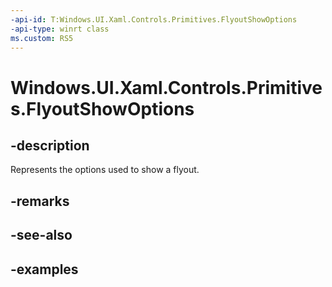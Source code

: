 ```yaml
---
-api-id: T:Windows.UI.Xaml.Controls.Primitives.FlyoutShowOptions
-api-type: winrt class
ms.custom: RS5
---
```


<!-- Class syntax.
public class FlyoutShowOptions : DependencyObject, DependencyObject
-->

# Windows.UI.Xaml.Controls.Primitives.FlyoutShowOptions

## -description

Represents the options used to show a flyout.

## -remarks

## -see-also

## -examples

